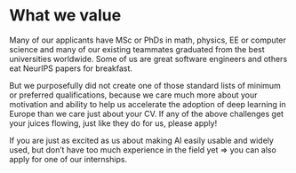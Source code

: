 # What we value
Many of our applicants have MSc or PhDs in math, physics, EE or computer science and many of our existing teammates graduated from the best universities worldwide. Some of us are great software engineers and others eat NeurIPS papers for
breakfast.

But we purposefully did not create one of those standard lists of minimum or preferred qualifications, because we care much more about your motivation and ability to help us accelerate the adoption of deep learning in Europe than we care
just about your CV. If any of the above challenges get your juices flowing, just like they do for us, please apply!

If you are just as excited as us about making AI easily usable and widely used, but don’t have too much experience in the field yet => you can also apply for one of our internships.
